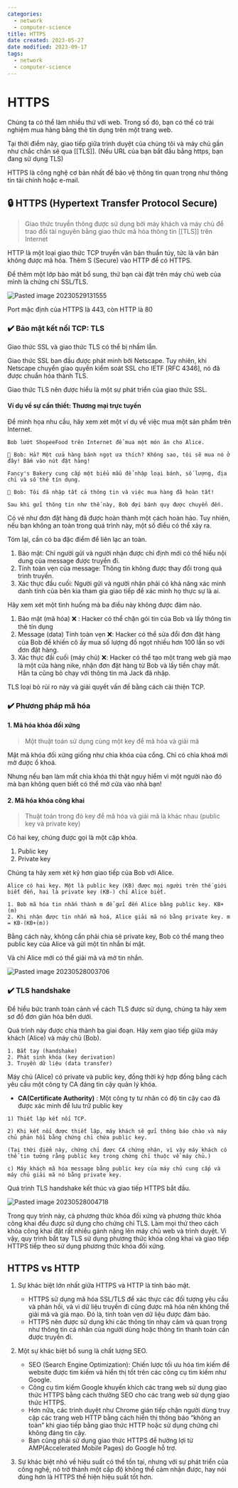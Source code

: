 ```yaml
---
categories:
  - network
  - computer-science
title: HTTPS
date created: 2023-05-27
date modified: 2023-09-17
tags:
  - network
  - computer-science
---
```


# HTTPS

Chúng ta có thể làm nhiều thứ với web. Trong số đó, bạn có thể có trải nghiệm mua hàng bằng thẻ tín dụng trên một trang web.

Tại thời điểm này, giao tiếp giữa trình duyệt của chúng tôi và máy chủ gần như chắc chắn sẽ qua [[TLS]]. (Nếu URL của bạn bắt đầu bằng https, bạn đang sử dụng TLS)

HTTPS là công nghệ cơ bản nhất để bảo vệ thông tin quan trọng như thông tin tài chính hoặc e-mail.

## 🔒 HTTPS (Hypertext Transfer Protocol Secure)

> Giao thức truyền thông được sử dụng bởi máy khách và máy chủ để trao đổi tài nguyên bằng giao thức mã hóa thông tin [[TLS]] trên Internet

HTTP là một loại giao thức TCP truyền văn bản thuần túy, tức là văn bản không được mã hóa. Thêm S (Secure) vào HTTP để có HTTPS.

Để thêm một lớp bảo mật bổ sung, thứ bạn cài đặt trên máy chủ web của mình là chứng chỉ SSL/TLS.

![Pasted image 20230529131555](https://raw.githubusercontent.com/vanhung4499/images/master/snap/Pasted%20image%2020230529131555.png)

Port mặc định của HTTPS là 443, còn HTTP là 80

### ✔️ Bảo mật kết nối TCP: TLS

Giao thức SSL và giao thức TLS có thể bị nhầm lẫn.

Giao thức SSL ban đầu được phát minh bởi Netscape. Tuy nhiên, khi Netscape chuyển giao quyền kiểm soát SSL cho IETF [RFC 4346], nó đã được chuẩn hóa thành TLS.

Giao thức TLS nên được hiểu là một sự phát triển của giao thức SSL.

#### Ví dụ về sự cần thiết: Thương mại trực tuyến

Để minh họa nhu cầu, hãy xem xét một ví dụ về việc mua một sản phẩm trên Internet.

```
Bob lướt ShopeeFood trên Internet để mua một món ăn cho Alice.

🐰 Bob: Hả? Một cửa hàng bánh ngọt ưa thích? Không sao, tôi sẽ mua nó ở đây! Bấm vào nút đặt hàng!

Fancy's Bakery cung cấp một biểu mẫu để nhập loại bánh, số lượng, địa chỉ và số thẻ tín dụng.
 
🐰 Bob: Tôi đã nhập tất cả thông tin và việc mua hàng đã hoàn tất!

Sau khi gửi thông tin như thế này, Bob đợi bánh quy được chuyển đến.
```

Có vẻ như đơn đặt hàng đã được hoàn thành một cách hoàn hảo. Tuy nhiên, nếu bạn không an toàn trong quá trình này, một số điều có thể xảy ra.

Tóm lại, cần có ba đặc điểm để liên lạc an toàn.

1. Bảo mật: Chỉ người gửi và người nhận được chỉ định mới có thể hiểu nội dung của message được truyền đi.
2. Tính toàn vẹn của message: Thông tin không được thay đổi trong quá trình truyền.
3. Xác thực đầu cuối: Người gửi và người nhận phải có khả năng xác minh danh tính của bên kia tham gia giao tiếp để xác minh họ thực sự là ai.

Hãy xem xét một tình huống mà ba điều này không được đảm nảo.

1. Bảo mật (mã hóa) ❌ : Hacker có thể chặn gói tin của Bob và lấy thông tin thẻ tín dụng
2. Message (data) Tính toàn vẹn ❌: Hacker có thể sửa đổi đơn đặt hàng của Bob để khiến cô ấy mua số lượng đồ ngọt nhiều hơn 100 lần so với đơn đặt hàng.
3. Xác thực đầi cuối (máy chủ) ❌: Hacker có thể tạo một trang web giả mạo là một cửa hàng nike, nhận đơn đặt hàng từ Bob và lấy tiền chạy mất. Hắn ta cũng bỏ chạy với thông tin mà Jack đã nhập.

TLS loại bỏ rủi ro này và giải quyết vấn đề bằng cách cải thiện TCP.

### ✔️ Phương pháp mã hóa

#### 1. Mã hóa khóa đối xứng

> Một thuật toán sử dụng cùng một key để mã hóa và giải mã

Mật mã khóa đối xứng giống như chìa khóa của cổng. Chỉ có chìa khoá mới mở được ổ khoá.

Nhưng nếu bạn làm mất chìa khóa thì thật nguy hiểm vì một người nào đó mà bạn không quen biết có thể mở cửa vào nhà bạn!

#### 2. Mã hóa khóa công khai  

> Thuật toán trong đó key để mã hóa và giải mã là khác nhau (public key và private key)

Có hai key, chúng được gọi là một cặp khóa.

1. Public key  
2. Private key

Chúng ta hãy xem xét kỹ hơn giao tiếp của Bob với Alice.

```
Alice có hai key. Một là public key (KB) được mọi người trên thế giới biết đến, hai là private key (KB-) chỉ Alice biết.

1. Bob mã hóa tin nhắn thành m để gửi đến Alice bằng public key. KB+(m)
2. Khi nhận được tin nhắn mã hoá, Alice giải mã nó bằng private key. m = KB-(KB+(m)) 
```

Bằng cách này, không cần phải chia sẻ private key, Bob có thể mang theo public key của Alice và gửi một tin nhắn bí mật.

Và chỉ Alice mới có thể giải mã và mở tin nhắn.

![Pasted image 20230528003706](https://raw.githubusercontent.com/vanhung4499/images/master/snap/Pasted%20image%2020230528003706.png)

### ✔️ TLS handshake

Để hiểu bức tranh toàn cảnh về cách TLS được sử dụng, chúng ta hãy xem sơ đồ đơn giản hóa bên dưới.

Quá trình này được chia thành ba giai đoạn. Hãy xem giao tiếp giữa máy khách (Alice) và máy chủ (Bob).

```
1. Bắt tay (handshake)
2. Phát sinh khóa (key derivation)
3. Truyền dữ liệu (data transfer)
```

Máy chủ (Alice) có private và public key, đồng thời ký hợp đồng bằng cách yêu cầu một công ty CA đáng tin cậy quản lý khóa.

- **CA(Certificate Authority)** : Một công ty tư nhân có độ tin cậy cao đã được xác minh để lưu trữ public key

```
1) Thiết lập kết nối TCP.

2) Khi kết nối được thiết lập, máy khách sẽ gửi thông báo chào và máy chủ phản hồi bằng chứng chỉ chứa public key.

(Tại thời điểm này, chứng chỉ được CA chứng nhận, vì vậy máy khách có thể tin tưởng rằng public key trong chứng chỉ thuộc về máy chủ.)

c) Máy khách mã hóa message bằng public key của máy chủ cung cấp và máy chủ giải mã nó bằng private key.
```

Quá trình TLS handshake kết thúc và giao tiếp HTTPS bắt đầu.

![Pasted image 20230528004718](https://raw.githubusercontent.com/vanhung4499/images/master/snap/Pasted%20image%2020230528004718.png)

Trong quy trình này, cả phương thức khóa đối xứng và phương thức khóa công khai đều được sử dụng cho chứng chỉ TLS. Làm mọi thứ theo cách khóa công khai đặt rất nhiều gánh nặng lên máy chủ web và trình duyệt. Vì vậy, quy trình bắt tay TLS sử dụng phương thức khóa công khai và giao tiếp HTTPS tiếp theo sử dụng phương thức khóa đối xứng.

## HTTPS vs HTTP

1. Sự khác biệt lớn nhất giữa HTTPS và HTTP là tính bảo mật.

	- HTTPS sử dụng mã hóa SSL/TLS để xác thực các đối tượng yêu cầu và phản hồi, và vì dữ liệu truyền đi cũng được mã hóa nên không thể giải mã và giả mạo. Đó là, tính toàn vẹn dữ liệu được đảm bảo.
	- HTTPS nên được sử dụng khi các thông tin nhạy cảm và quan trọng như thông tin cá nhân của người dùng hoặc thông tin thanh toán cần được truyền đi.

2. Một sự khác biệt bổ sung là chất lượng SEO.

	- SEO (Search Engine Optimization): Chiến lược tối ưu hóa tìm kiếm để website được tìm kiếm và hiển thị tốt trên các công cụ tìm kiếm như Google.  
	- Công cụ tìm kiếm Google khuyến khích các trang web sử dụng giao thức HTTPS bằng cách thưởng SEO cho các trang web sử dụng giao thức HTTPS.
	- Hơn nữa, các trình duyệt như Chrome gián tiếp chặn người dùng truy cập các trang web HTTP bằng cách hiển thị thông báo “không an toàn” khi giao tiếp bằng giao thức HTTP hoặc sử dụng chứng chỉ không đáng tin cậy.
	- Bạn cũng phải sử dụng giao thức HTTPS để hưởng lợi từ AMP(Accelerated Mobile Pages) do Google hỗ trợ.

3. Sự khác biệt nhỏ về hiệu suất có thể tồn tại, nhưng với sự phát triển của công nghệ, nó trở thành một cấp độ không thể cảm nhận được, hay nói đúng hơn là HTTPS thể hiện hiệu suất tốt hơn.
